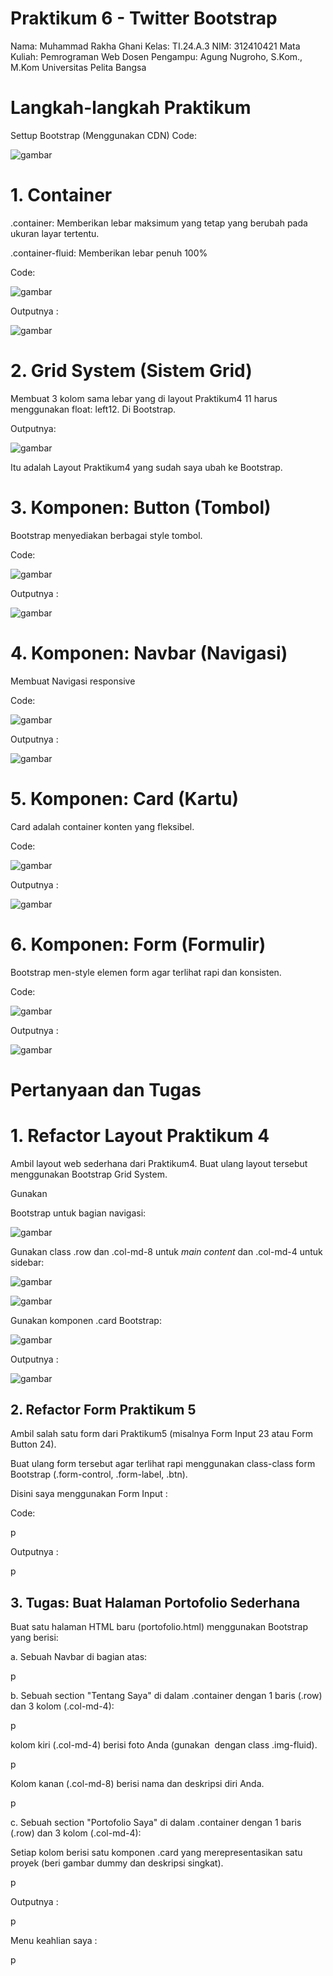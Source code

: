 # Praktikum 6 - Twitter Bootstrap
Nama: Muhammad Rakha Ghani
Kelas: TI.24.A.3
NIM: 312410421
Mata Kuliah: Pemrograman Web
Dosen Pengampu: Agung Nugroho, S.Kom., M.Kom
Universitas Pelita Bangsa

# Langkah-langkah Praktikum
Settup Bootstrap (Menggunakan CDN)
Code:

![gambar](https://raw.githubusercontent.com/M-Rakha/Lab6Web/bf4edae05350d0aa42dafebea5534d16728b6422/gambar%201.png)

# 1. Container
.container: Memberikan lebar maksimum yang tetap yang berubah pada ukuran layar tertentu.

.container-fluid: Memberikan lebar penuh 100%

Code:

![gambar](https://raw.githubusercontent.com/M-Rakha/Lab6Web/bf4edae05350d0aa42dafebea5534d16728b6422/gambar%201.1.png)

Outputnya :

![gambar](https://raw.githubusercontent.com/M-Rakha/Lab6Web/bf4edae05350d0aa42dafebea5534d16728b6422/output%201.png)

# 2. Grid System (Sistem Grid)
Membuat 3 kolom sama lebar yang di layout Praktikum4 11 harus menggunakan float: left12. Di Bootstrap.

Outputnya:

![gambar](https://raw.githubusercontent.com/M-Rakha/Lab6Web/510de04d5c4290da3e76b39ae0fd030f1841f17f/output%202.png)

Itu adalah Layout Praktikum4 yang sudah saya ubah ke Bootstrap.

# 3. Komponen: Button (Tombol)
Bootstrap menyediakan berbagai style tombol.

Code:

![gambar](https://raw.githubusercontent.com/M-Rakha/Lab6Web/510de04d5c4290da3e76b39ae0fd030f1841f17f/gambar%203.png)

Outputnya :

![gambar](https://raw.githubusercontent.com/M-Rakha/Lab6Web/510de04d5c4290da3e76b39ae0fd030f1841f17f/output%203.png)

# 4. Komponen: Navbar (Navigasi)
Membuat Navigasi responsive

Code:

![gambar](https://raw.githubusercontent.com/M-Rakha/Lab6Web/510de04d5c4290da3e76b39ae0fd030f1841f17f/gambar%204.png)

Outputnya :

![gambar](https://raw.githubusercontent.com/M-Rakha/Lab6Web/510de04d5c4290da3e76b39ae0fd030f1841f17f/output%204.png)

# 5. Komponen: Card (Kartu)
Card adalah container konten yang fleksibel.

Code:

![gambar](https://github.com/M-Rakha/Lab6Web/blob/main/gambar%205.png?raw=true)

Outputnya :

![gambar](https://github.com/M-Rakha/Lab6Web/blob/main/output%205.png?raw=true)

# 6. Komponen: Form (Formulir)
Bootstrap men-style elemen form agar terlihat rapi dan konsisten.

Code:

![gambar](https://github.com/M-Rakha/Lab6Web/blob/main/gambar%206.png?raw=true)

Outputnya :

![gambar](https://github.com/M-Rakha/Lab6Web/blob/main/output%206.png?raw=true)

# Pertanyaan dan Tugas
# 1. Refactor Layout Praktikum 4
Ambil layout web sederhana dari Praktikum4. Buat ulang layout tersebut menggunakan Bootstrap Grid System.

Gunakan <nav> Bootstrap untuk bagian navigasi:

![gambar](https://github.com/M-Rakha/Lab6Web/blob/main/tugas%201.png?raw=true)

Gunakan class .row dan .col-md-8 untuk _main content_ dan .col-md-4 untuk sidebar:

![gambar](https://github.com/M-Rakha/Lab6Web/blob/main/tugas%201.1.png?raw=true)


![gambar](https://github.com/M-Rakha/Lab6Web/blob/main/tugas%201.2.png?raw=true)

Gunakan komponen .card Bootstrap:

![gambar](https://github.com/M-Rakha/Lab6Web/blob/main/tugas%201.3.png?raw=true)

Outputnya :

![gambar](https://github.com/M-Rakha/Lab6Web/blob/main/output%20tugas%201.png?raw=true)

# 2. Refactor Form Praktikum 5
Ambil salah satu form dari Praktikum5 (misalnya Form Input 23 atau Form Button 24).

Buat ulang form tersebut agar terlihat rapi menggunakan class-class form Bootstrap (.form-control, .form-label, .btn).

Disini saya menggunakan Form Input :

Code:

p

Outputnya :

p

# 3. Tugas: Buat Halaman Portofolio Sederhana
Buat satu halaman HTML baru (portofolio.html) menggunakan Bootstrap yang berisi:

a. Sebuah Navbar di bagian atas:

p

b. Sebuah section "Tentang Saya" di dalam .container dengan 1 baris (.row) dan 3 kolom (.col-md-4):

p

kolom kiri (.col-md-4) berisi foto Anda (gunakan <img> dengan class .img-fluid).

p

Kolom kanan (.col-md-8) berisi nama dan deskripsi diri Anda.

p

c. Sebuah section "Portofolio Saya" di dalam .container dengan 1 baris (.row) dan 3 kolom (.col-md-4):

Setiap kolom berisi satu komponen .card yang merepresentasikan satu proyek (beri gambar dummy dan deskripsi singkat).

p

Outputnya :

p

Menu keahlian saya :

p

